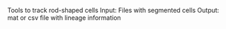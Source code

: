 Tools to track rod-shaped cells 
Input: Files with segmented cells
Output: mat or csv file with lineage information
